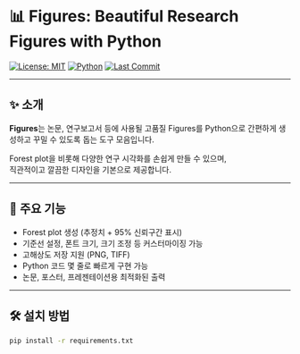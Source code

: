 # 📊 Figures: Beautiful Research Figures with Python

[![License: MIT](https://img.shields.io/badge/License-MIT-yellow.svg)](https://opensource.org/licenses/MIT)
[![Python](https://img.shields.io/badge/python-3.8%2B-blue.svg)](https://www.python.org/downloads/)
[![Last Commit](https://img.shields.io/github/last-commit/너의아이디/Figures.svg)](https://github.com/너의아이디/Figures/commits/main)

---

## ✨ 소개

**Figures**는 논문, 연구보고서 등에 사용될 고품질 Figures를 Python으로 간편하게 생성하고 꾸밀 수 있도록 돕는 도구 모음입니다.

Forest plot을 비롯해 다양한 연구 시각화를 손쉽게 만들 수 있으며,  
직관적이고 깔끔한 디자인을 기본으로 제공합니다.

---

## 🚀 주요 기능

- Forest plot 생성 (추정치 + 95% 신뢰구간 표시)
- 기준선 설정, 폰트 크기, 크기 조정 등 커스터마이징 가능
- 고해상도 저장 지원 (PNG, TIFF)
- Python 코드 몇 줄로 빠르게 구현 가능
- 논문, 포스터, 프레젠테이션용 최적화된 출력

---

## 🛠 설치 방법

```bash
pip install -r requirements.txt
